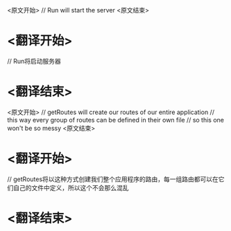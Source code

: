 
<原文开始>
// Run will start the server
<原文结束>

# <翻译开始>
// Run将启动服务器
# <翻译结束>


<原文开始>
// getRoutes will create our routes of our entire application
// this way every group of routes can be defined in their own file
// so this one won't be so messy
<原文结束>

# <翻译开始>
// getRoutes将以这种方式创建我们整个应用程序的路由，每一组路由都可以在它们自己的文件中定义，所以这个不会那么混乱
# <翻译结束>

